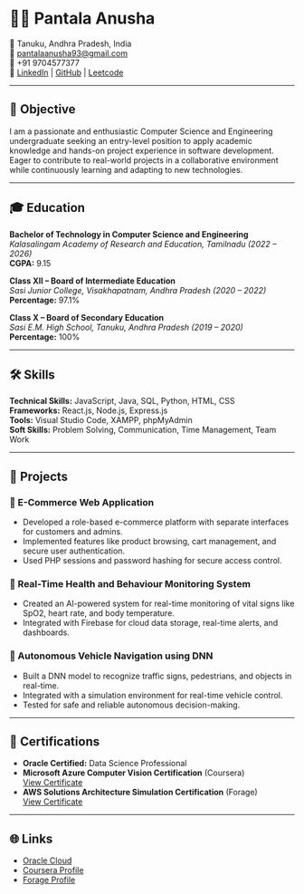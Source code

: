 # 👩‍💻 Pantala Anusha

📍 Tanuku, Andhra Pradesh, India  
📧 [pantalaanusha93@gmail.com](mailto:pantalaanusha93@gmail.com)  
📱 +91 9704577377  
🔗 [LinkedIn](https://linkedin.com/in/pantala-anusha) | [GitHub](https://github.com/PantalaAnusha93) | [Leetcode](https://leetcode.com/u/Anusha9300)

---

## 🎯 Objective

I am a passionate and enthusiastic Computer Science and Engineering undergraduate seeking an entry-level position to apply academic knowledge and hands-on project experience in software development. Eager to contribute to real-world projects in a collaborative environment while continuously learning and adapting to new technologies.

---

## 🎓 Education

**Bachelor of Technology in Computer Science and Engineering**  
*Kalasalingam Academy of Research and Education, Tamilnadu (2022 – 2026)*  
**CGPA:** 9.15

**Class XII – Board of Intermediate Education**  
*Sasi Junior College, Visakhapatnam, Andhra Pradesh (2020 – 2022)*  
**Percentage:** 97.1%

**Class X – Board of Secondary Education**  
*Sasi E.M. High School, Tanuku, Andhra Pradesh (2019 – 2020)*  
**Percentage:** 100%

---

## 🛠️ Skills

**Technical Skills:** JavaScript, Java, SQL, Python, HTML, CSS  
**Frameworks:** React.js, Node.js, Express.js  
**Tools:** Visual Studio Code, XAMPP, phpMyAdmin  
**Soft Skills:** Problem Solving, Communication, Time Management, Team Work

---

## 💼 Projects

### 🛒 E-Commerce Web Application
- Developed a role-based e-commerce platform with separate interfaces for customers and admins.
- Implemented features like product browsing, cart management, and secure user authentication.
- Used PHP sessions and password hashing for secure access control.

### 🧠 Real-Time Health and Behaviour Monitoring System
- Created an AI-powered system for real-time monitoring of vital signs like SpO2, heart rate, and body temperature.
- Integrated with Firebase for cloud data storage, real-time alerts, and dashboards.

### 🚗 Autonomous Vehicle Navigation using DNN
- Built a DNN model to recognize traffic signs, pedestrians, and objects in real-time.
- Integrated with a simulation environment for real-time vehicle control.
- Tested for safe and reliable autonomous decision-making.

---

## 📜 Certifications

- **Oracle Certified:** Data Science Professional  
- **Microsoft Azure Computer Vision Certification** (Coursera)  
  [View Certificate](https://www.coursera.org/account/accomplishments/certificate/LKRTV3DLHCS4)
- **AWS Solutions Architecture Simulation Certification** (Forage)  
  [View Certificate](https://www.theforage.com/achievements)

---

## 🌐 Links

- [Oracle Cloud](https://www.oracle.com/in/cloud/)
- [Coursera Profile](https://www.coursera.org/account/accomplishments)
- [Forage Profile](https://www.theforage.com/achievements)

